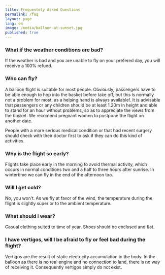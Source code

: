 ```yaml
---
title: Frequentely Asked Questions
permalink: /faq
layout: page
lang: en
image: /media/balloon-at-sunset.jpg
published: true
---
```

### What if the weather conditions are bad?

If the weather is bad and you are unable to fly on your prefered day, you will receive a 100% refund.

### Who can fly?

A balloon flight is suitable for most people. Obviously, passengers have to be able enough to hop into the basket before take off, but this is normally not a problem for most, as a helping hand is always available!. It is advisable that passengers or any children should be at least 1.20m in height and able to stand for an hour without problems, so as to appreciate the views from the basket. We recomend pregnant women to postpone the flight on another date.

People with a more serious medical condition or that had recent surgery should check with their doctor first to ask if they can do this kind of activities.

### Why is the flight so early?

Flights take place early in the morning to avoid thermal activity, which occurs in normal conditions two and a half to three hours after sunrise. In wintertime we can fly in the end of the afternoon too.

### Will I get cold?

No, you won't. As we fly at favor of the wind, the temperature during the flight is slightly superior to the ambient temperature.

### What should I wear?

Casual clothing suited to time of year. Shoes should be enclosed and flat.

### I have vertigos, will I be afraid to fly or feel bad during the flight?

Vertigos are the result of static electricity accumulation in the body. In the balloon as there is no real engine and no connection to land, there is no way of receiving it. Consequently vertigos simply do not exist.
